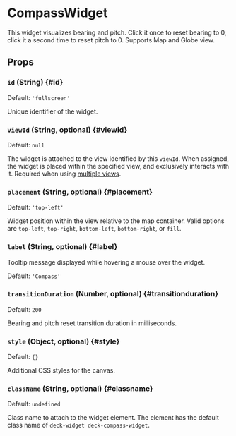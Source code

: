 # CompassWidget

This widget visualizes bearing and pitch. Click it once to reset bearing to 0, click it a second time to reset pitch to 0. Supports Map and Globe view.

## Props

### `id` (String) {#id}

Default: `'fullscreen'`

Unique identifier of the widget.

### `viewId` (String, optional) {#viewid}

Default: `null`

The widget is attached to the view identified by this `viewId`. When assigned, the widget is placed within the specified view, and  exclusively interacts with it. Required when using [multiple views](../../developer-guide/views.md#using-multiple-views).

### `placement` (String, optional) {#placement}

Default: `'top-left'`

Widget position within the view relative to the map container. Valid options are `top-left`, `top-right`, `bottom-left`, `bottom-right`, or `fill`.

### `label` (String, optional) {#label}

Tooltip message displayed while hovering a mouse over the widget.

Default: `'Compass'`

### `transitionDuration` (Number, optional) {#transitionduration}

Default: `200`

Bearing and pitch reset transition duration in milliseconds.

### `style` (Object, optional) {#style}

Default: `{}`

Additional CSS styles for the canvas.

### `className` (String, optional) {#classname}

Default: `undefined`

Class name to attach to the widget element. The element has the default class name of `deck-widget deck-compass-widget`.
